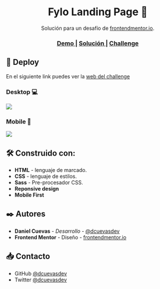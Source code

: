 <h1 align="center"> Fylo Landing Page 🎈 </h1>

<div align="center">
    Solución para un desafío de  <a href="https://www.frontendmentor.io/" target="_blank">frontendmentor.io</a>.
</div>

<div align="center">
  <h3>
    <a href="https://dcuevasdev.github.io/fylo_Landing_Page/">
      Demo
    </a>
    <span> | </span>
    <a href="https://github.com/dcuevasdev/fylo_Landing_Page">
      Solución
    </a>
    <span> | </span>
    <a href="https://www.frontendmentor.io/challenges/fylo-landing-page-with-two-column-layout-5ca5ef041e82137ec91a50f5/hub">
      Challenge
    </a>
  </h3>
</div>

## 🚀 Deploy

En el siguiente link puedes ver la [web del challenge](https://dcuevasdev.github.io/column-preview-card-component/ "web del challenge")

### Desktop 💻

![](https://i.imgur.com/a5p34XB.png)

### Mobile 📱

![](https://i.imgur.com/a5CjSZF.png)

## 🛠️ Construido con:

- **HTML** - lenguaje de marcado.
- **CSS** - lenguaje de estilos.
- **Sass** - Pre-procesador CSS.
- **Reponsive design**
- **Mobile First**

## ✒️ Autores

- **Daniel Cuevas** - _Desarrollo_ - [@dcuevasdev](https://twitter.com/dcuevasdev "@dcuevasdev")
- **Frontend Mentor** - Diseño - [frontendmentor.io](https://www.frontendmentor.io/ "frontendmentor.io")

## 📥 Contacto

- GitHub [@dcuevasdev](https://github.com/dcuevasdev)
- Twitter [@dcuevasdev](https://twitter.com/dcuevasdev)
